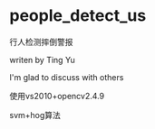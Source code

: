 # people_detect_us
行人检测摔倒警报

writen by Ting Yu

I'm glad to discuss with others

使用vs2010+opencv2.4.9

svm+hog算法


